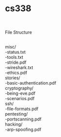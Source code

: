 # cs338 </br></br>

File Structure</br></br>

misc/</br>
-status.txt</br>
-tools.txt</br>
-stride.pdf</br>
-wireshark.txt</br>
-ethics.pdf</br>
stories/</br>
-basic-authentication.pdf</br>
cryptography/</br>
-being-eve.pdf</br>
-scenarios.pdf</br>
ssh/</br>
-file-formats.pdf</br>
pentesting/</br>
-portscanning.pdf</br>
hacking/</br>
-arp-spoofing.pdf
